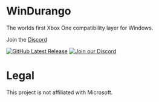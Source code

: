 # WinDurango
The worlds first Xbox One compatibility layer for Windows.

Join the <a href="https://discord.gg/mHN2BgH7MR">Discord</a>

[![GitHub Latest Release](https://img.shields.io/badge/Latest-Release-red)](https://github.com/WinDurango/WinDurango/releases) [![Join our Discord](https://img.shields.io/badge/join%20Us-discord-mHN2BgH7MR)](https://discord.gg/mHN2BgH7MR)

# Legal

This project is not affiliated with Microsoft.
